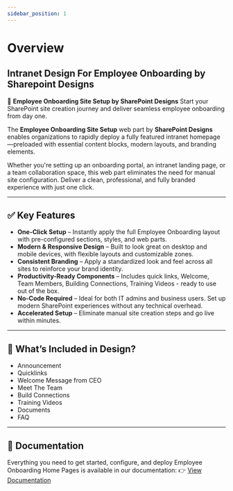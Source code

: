 ```yaml
---
sidebar_position: 1
---
```


# Overview

## Intranet Design For Employee Onboarding by Sharepoint Designs

🧩 **Employee Onboarding Site Setup by SharePoint Designs**
Start your SharePoint site creation journey and deliver seamless employee onboarding from day one.

The **Employee Onboarding Site Setup** web part by **SharePoint Designs** enables organizations to rapidly deploy a fully featured intranet homepage—preloaded with essential content blocks, modern layouts, and branding elements.

Whether you're setting up an onboarding portal, an intranet landing page, or a team collaboration space, this web part eliminates the need for manual site configuration. Deliver a clean, professional, and fully branded experience with just one click.

---

## ✅ Key Features

- **One-Click Setup** – Instantly apply the full Employee Onboarding layout with pre-configured sections, styles, and web parts.
- **Modern & Responsive Design** – Built to look great on desktop and mobile devices, with flexible layouts and customizable zones.
- **Consistent Branding** – Apply a standardized look and feel across all sites to reinforce your brand identity.
- **Productivity-Ready Components** – Includes quick links, Welcome, Team Members, Building Connections, Training Videos - ready to use out of the box.
- **No-Code Required** – Ideal for both IT admins and business users. Set up modern SharePoint experiences without any technical overhead.
- **Accelerated Setup** – Eliminate manual site creation steps and go live within minutes.

---

## 🚀 What’s Included in Design?

- Announcement
- Quicklinks
- Welcome Message from CEO
- Meet The Team
- Build Connections
- Training Videos
- Documents
- FAQ

---

## 📄 Documentation

Everything you need to get started, configure, and deploy Employee Onboarding Home Pages is available in our documentation:
👉 [View Documentation](/documentation/docs/EmployeeOnboarding/installation)
